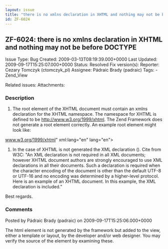 ```yaml
---
layout: issue
title: "there is no xmlns declaration in XHTML and nothing may not be before DOCTYPE"
id: ZF-6024
---
```


ZF-6024: there is no xmlns declaration in XHTML and nothing may not be before DOCTYPE
-------------------------------------------------------------------------------------

 Issue Type: Bug Created: 2009-03-13T08:19:39.000+0000 Last Updated: 2009-09-17T15:25:07.000+0000 Status: Resolved Fix version(s): 
 Reporter:  Cezary Tomczyk (ctomczyk\_pl)  Assignee:  Pádraic Brady (padraic)  Tags: - Zend\_View
 
 Related issues: 
 Attachments: 
### Description

1. The root element of the XHTML document must contain an xmlns declaration for the XHTML namespace. The namespace for XHTML is defined to be <http://www.w3.org/1999/xhtml>. The Zend Framework does not generate a root element correctly. An example root element might look like:

www.w3.org/1999/xhtml" xml:lang="en" lang="en">

1. In the case of XHTML is not generated the XML declaration (<?xml version="1.0" encoding="UTF-8"?>). Cite from W3C: "An XML declaration is not required in all XML documents; however XHTML document authors are strongly encouraged to use XML declarations in all their documents. Such a declaration is required when the character encoding of the document is other than the default UTF-8 or UTF-16 and no encoding was determined by a higher-level protocol. Here is an example of an XHTML document. In this example, the XML declaration is included."

Best regards.

 

 

### Comments

Posted by Pádraic Brady (padraic) on 2009-09-17T15:25:06.000+0000

The html element is not generated by the framework but added to the view, either a template or layout, by the developer and/or web designer. You may verify the source of the element by examining these.

 

 